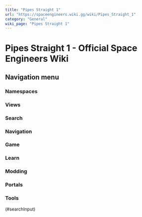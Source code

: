 ```yaml
---
title: "Pipes Straight 1"
url: "https://spaceengineers.wiki.gg/wiki/Pipes_Straight_1"
category: "General"
wiki_page: "Pipes Straight 1"
---
```


# Pipes Straight 1 - Official Space Engineers Wiki

## Navigation menu

### Namespaces

### Views

### Search

### Navigation

### Game

### Learn

### Modding

### Portals

### Tools

(#searchInput)